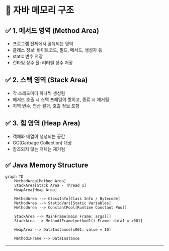 # 🧠 자바 메모리 구조
## ✅ 1. 메서드 영역 (Method Area)
- 프로그램 전체에서 공유되는 영역
- 클래스 정보: 바이트코드, 필드, 메서드, 생성자 등
- static 변수 저장
- 런타임 상수 풀: 리터럴 상수 저장
## ✅ 2. 스택 영역 (Stack Area)
- 각 스레드마다 하나씩 생성됨
- 메서드 호출 시 스택 프레임이 쌓이고, 종료 시 제거됨
- 지역 변수, 연산 결과, 호출 정보 포함
## ✅ 3. 힙 영역 (Heap Area)
- 객체와 배열이 생성되는 공간
- GC(Garbage Collection) 대상
- 참조되지 않는 객체는 제거됨

## ✅ Java Memory Structure
```mermaid
graph TD
    MethodArea[Method Area]
    StackArea[Stack Area - Thread 1]
    HeapArea[Heap Area]

    MethodArea --> ClassInfo[Class Info / Bytecode]
    MethodArea --> StaticVars[Static Variables]
    MethodArea --> ConstantPool[Runtime Constant Pool]

    StackArea --> MainFrame[main Frame: args[]]
    StackArea --> Method1Frame[method1() Frame: data1 = x001]

    HeapArea --> DataInstance[x001: value = 10]

    Method1Frame --> DataInstance
```
---






